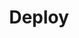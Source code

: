 ---
title: Deploy
description:
weight: 1
url: /nginx-instance-manager/monitoring/security-monitoring/deploy/
---